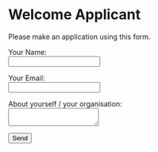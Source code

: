 # Welcome Applicant

Please make an application using this form.

<!-- markdownlint-disable MD033 -->
<form name="Application" method="POST" data-netlify="true" action="/app-ack">
  <p>
    <label>Your Name:<br/> <input type="text" name="name" /></label>
  </p>
  <p>
    <label>Your Email:<br/> <input type="email" name="email" /></label>
  </p>
  <p>
    <label>About yourself / your organisation:<br/> <textarea name="message"></textarea></label>
  </p>
  <p>
    <button type="submit">Send</button>
  </p>
</form>
